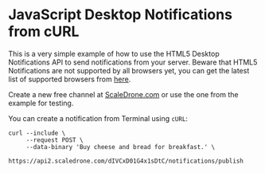# JavaScript Desktop Notifications from cURL

This is a very simple example of how to use the HTML5 Desktop Notifications API to send notifications from your server.
Beware that HTML5 Notifications are not supported by all browsers yet, you can get the latest list of supported browsers from [here](http://caniuse.com/#feat=notifications).

Create a new free channel at [ScaleDrone.com](https://www.scaledrone.com/) or use the one from the example for testing.

You can create a notification from Terminal using `cURL`:
```
curl --include \
     --request POST \
     --data-binary 'Buy cheese and bread for breakfast.' \
     https://api2.scaledrone.com/dIVCxD01G4x1sDtC/notifications/publish
```
